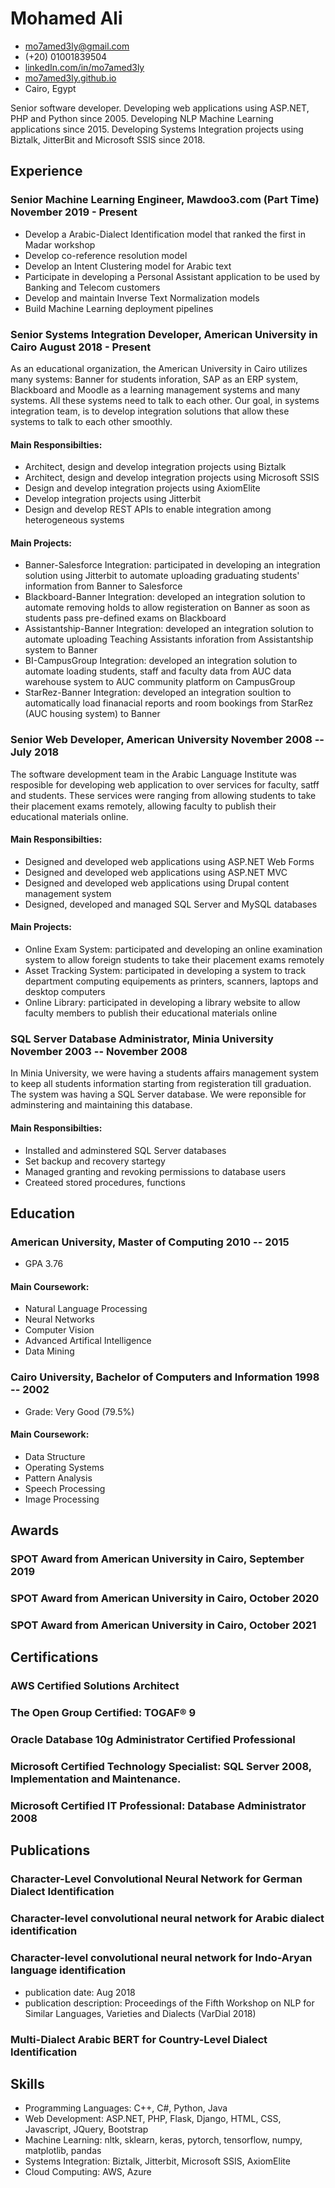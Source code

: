 <!-- The (first) h1 will be used as the <title> of the HTML page -->
# Mohamed Ali

<!-- The unordered list immediately after the h1 will be formatted on a single
line. It is intended to be used for contact details -->
- <mo7amed3ly@gmail.com>
- (+20) 01001839504
- [linkedIn.com/in/mo7amed3ly](https://linkedIn.com/in/mo7amed3ly)
- [mo7amed3ly.github.io](http://mo7amed3ly.github.io)
- Cairo, Egypt

<!-- The paragraph after the h1 and ul and before the first h2 is optional. It
is intended to be used for a short summary. -->
Senior software developer. Developing web applications using ASP.NET, PHP and Python since 2005. Developing NLP Machine Learning applications since 2015. Developing Systems Integration projects using Biztalk, JitterBit and Microsoft SSIS since 2018.

## Experience

<!-- You have to wrap the "left" and "right" half of these headings in spans by
hand -->
### <span>Senior Machine Learning Engineer, Mawdoo3.com (Part Time)</span> <span>November 2019 - Present</span>
- Develop a Arabic-Dialect Identification model that ranked the first in Madar workshop
- Develop co-reference resolution model
- Develop an Intent Clustering model for Arabic text
- Participate in developing a Personal Assistant application to be used by Banking and Telecom customers
- Develop and maintain Inverse Text Normalization models
- Build Machine Learning deployment pipelines
### <span>Senior Systems Integration Developer, American University in Cairo</span> <span>August 2018 - Present</span>

As an educational organization, the American University in Cairo utilizes many systems: Banner for students inforation, SAP as an ERP system, Blackboard and Moodle as a learning management systems and many systems. All these systems need to talk to each other. Our goal, in systems integration team, is to develop integration solutions that allow these systems to talk to each other smoothly.
#### Main Responsibilties:
 - Architect, design and develop integration projects using Biztalk
 - Architect, design and develop integration projects using Microsoft SSIS
 - Design and develop integration projects using AxiomElite
 - Develop integration projects using Jitterbit
 - Design and develop REST APIs to enable integration among heterogeneous systems
#### Main Projects:
 - Banner-Salesforce Integration: participated in developing an integration solution using Jitterbit to automate uploading graduating students' information from Banner to Salesforce
 - Blackboard-Banner Integration: developed an integration solution to automate removing holds to allow registeration on Banner as soon as students pass pre-defined exams on Blackboard
 - Assistantship-Banner Integration: developed an integration solution to automate uploading Teaching Assistants inforation from Assistantship system to Banner
 - BI-CampusGroup Integration: developed an integration solution to automate loading students, staff and faculty data from AUC data warehouse system to AUC community platform on CampusGroup
 - StarRez-Banner Integration: developed an integration soultion to automatically load finanacial reports and room bookings from StarRez (AUC housing system) to Banner
 

### <span>Senior Web Developer, American University</span> <span>November 2008 -- July 2018</span>
The software development team in the Arabic Language Institute was resposible for developing web application to over services for faculty, satff and students. These services were ranging from allowing students to take their placement exams remotely, allowing faculty to publish their educational materials online.
#### Main Responsibilties:
 - Designed and developed web applications using ASP.NET Web Forms
 - Designed and developed web applications using ASP.NET MVC
 - Designed and developed web applications using Drupal content management system
 - Designed, developed and managed SQL Server and MySQL databases
#### Main Projects:
 - Online Exam System: participated and developing an online examination system to allow foreign students to take their placement exams remotely
 - Asset Tracking System: participated in developing a system to track department computing equipements as printers, scanners, laptops and desktop computers
 - Online Library: participated in developing a library website to allow faculty members to publish their educational materials online
 
### <span>SQL Server Database Administrator, Minia University</span> <span>November 2003 -- November 2008</span>
In Minia University, we were having a students affairs management system to keep all students information starting from registeration till graduation. The system was having a SQL Server database. We were reponsible for adminstering and maintaining this database.
#### Main Responsibilties:
 - Installed and adminstered SQL Server databases
 - Set backup and recovery startegy
 - Managed granting and revoking permissions to database users
 - Createed stored procedures, functions

## Education

### <span>American University, Master of Computing</span> <span>2010 -- 2015</span>

  - GPA 3.76
#### Main Coursework:
 - Natural Language Processing
 - Neural Networks
 - Computer Vision
 - Advanced Artifical Intelligence
 - Data Mining

### <span>Cairo University, Bachelor of Computers and Information</span> <span>1998 -- 2002</span>

  - Grade: Very Good (79.5%)
#### Main Coursework:
 - Data Structure
 - Operating Systems
 - Pattern Analysis
 - Speech Processing
 - Image Processing
## Awards
### SPOT Award from American University in Cairo, September 2019
### SPOT Award from American University in Cairo, October 2020
### SPOT Award from American University in Cairo, October 2021

## Certifications
### AWS Certified Solutions Architect
### The Open Group Certified: TOGAF® 9
### Oracle Database 10g Administrator Certified Professional
### Microsoft Certified Technology Specialist: SQL Server 2008, Implementation and Maintenance.
### Microsoft Certified IT Professional: Database Administrator 2008

## Publications
### Character-Level Convolutional Neural Network for German Dialect Identification
### Character-level convolutional neural network for Arabic dialect identification
### Character-level convolutional neural network for Indo-Aryan language identification
 - publication date: Aug 2018  
 - publication description: Proceedings of the Fifth Workshop on NLP for Similar Languages, Varieties and Dialects (VarDial 2018)
### Multi-Dialect Arabic BERT for Country-Level Dialect Identification
## Skills
 - Programming Languages: C++, C#, Python, Java
 - Web Development: ASP.NET, PHP, Flask, Django, HTML, CSS, Javascript, JQuery, Bootstrap 
 - Machine Learning: nltk, sklearn, keras, pytorch, tensorflow, numpy, matplotlib, pandas
 - Systems Integration: Biztalk, Jitterbit, Microsoft SSIS, AxiomElite
 - Cloud Computing: AWS, Azure

